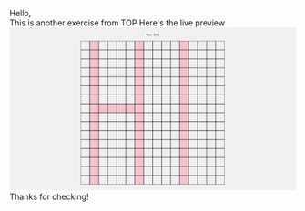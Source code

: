 Hello,  
This is another exercise from TOP
Here's the live preview  
![Live Preview](live-preview.png)  
Thanks for checking!  
                                                  
